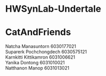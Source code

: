 # HWSynLab-Undertale
# CatAndFriends 
Natcha Manasuntorn 6030177021<br />
Suparerk Pochchongdech 6030575121<br />
Karnkitti Kittikamron 6031006621<br />
Yanika Dontong 6031010021<br />
Natthanon Manop 6031013021<br />
